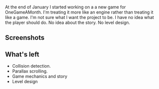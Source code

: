 
At the end of January I started working on a a new game for OneGameAMonth.
I'm treating it more like an engine rather than treating it like a game. 
I'm not sure what I want the project to be. I have no idea what the player should do. No idea about the story. No level design.

## Screenshots

## What's left

 * Collision detection. 
 * Parallax scrolling.
 * Game mechanics and story
 * Level design